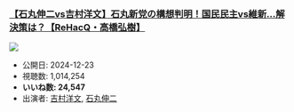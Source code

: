 ### [【石丸伸二vs吉村洋文】石丸新党の構想判明！国民民主vs維新…解決策は？【ReHacQ・高橋弘樹】](https://www.youtube.com/watch?v=DQkpV-2rV3I)
[![](https://img.youtube.com/vi/DQkpV-2rV3I/sddefault.jpg)](https://www.youtube.com/watch?v=DQkpV-2rV3I)
-   公開日: 2024-12-23
-   視聴数: 1,014,254
-   **いいね数: 24,547**
-   出演者: [吉村洋文](/rehacq_fan/people/吉村洋文 "wikilink"), [石丸伸二](/rehacq_fan/people/石丸伸二 "wikilink")
